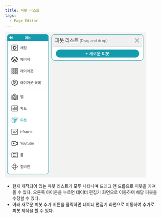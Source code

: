 ```yaml
---
title: 피봇 리스트
tags:
  - Page Editor
---
```



![Pages editor Pivot](./65.png)
- 현재 제작되어 있는 피봇 리스트가 모두 나타나며 드래그 앤 드롭으로 피봇을 가져올 수 있다. 오른쪽 아이콘을 누르면 데이터 편집기 화면으로 이동하여 해당 피봇을 수정할 수 있다.
- 아래 새로운 피봇 추가 버튼을 클릭하면 데이터 편집기 화면으로 이동하여 추가로 피봇 제작을 할 수 있다.
<br/><br/>